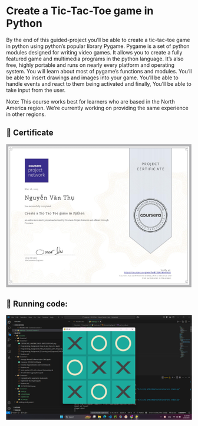 # Create a Tic-Tac-Toe game in Python
By the end of this guided-project you’ll be able to create a tic-tac-toe game in python using python’s popular library Pygame. Pygame is a set of python modules designed for writing video games. It allows you to create a fully featured game and multimedia programs in the python language. It’s also free, highly portable and runs on nearly every platform and operating system. 
You will learn about most of pygame’s functions and modules. You’ll be able to insert drawings and images into your game. You’ll be able to handle events and react to them being activated and finally, You’ll be able to take input from the user.

Note: This course works best for learners who are based in the North America region. We’re currently working on providing the same experience in other regions.

## 📂 Certificate  
![Certificate](imgs/815U61MHVH0X.png) 

## 📝 Running code:
![Certificate](imgs/demo.png) 